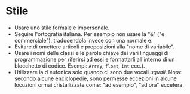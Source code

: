 # Stile
 - Usare uno stile formale e impersonale.
 - Seguire l'ortografia italiana. Per esempio non usare la "&" ("e commerciale"), traducendola invece con una normale e.
 - Evitare di omettere articoli e preposizioni alla "nome di variabile".
 - Usare i nomi delle classi e le parole chiave dei vari linguaggi di programmazione per riferirsi ad essi e formattarli all'interno di un blocchetto di codice. Esempi: `Array`, `float`, `int` ecc.).
 - Utilizzare la d eufonica solo quando ci sono due vocali *uguali*. Nota: secondo alcune enciclopedie, sono permesse eccezioni in alcune locuzioni ormai cristallizzate come: "ad esempio", "ad ora" eccetera.
